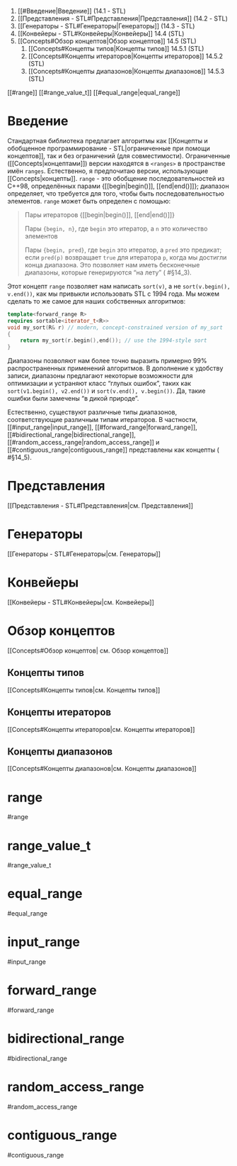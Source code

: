 
1. [[#Введение|Введение]] (14.1 - STL)
2. [[Представления - STL#Представления|Представления]] (14.2 - STL)
3. [[Генераторы - STL#Генераторы|Генераторы]]  (14.3 - STL)
4. [[Конвейеры - STL#Конвейеры|Конвейеры]] 14.4 (STL)
5. [[Concepts#Обзор концептов|Обзор концептов]] 14.5 (STL) 
	1. [[Concepts#Концепты типов|Концепты типов]] 14.5.1 (STL)
	2. [[Concepts#Концепты итераторов|Концепты итераторов]] 14.5.2 (STL)
	3. [[Concepts#Концепты диапазонов|Концепты диапазонов]] 14.5.3 (STL)

[[#range]]
[[#range_value_t]]
[[#equal_range|equal_range]]

# Введение

Стандартная библиотека предлагает алгоритмы как [[Концепты и обобщенное программирование - STL|ограниченные при помощи концептов]], так и без ограничений (для совместимости). Ограниченные ([[Concepts|концептами]]) версии находятся в `<ranges>` в пространстве имён `ranges`. Естественно, я предпочитаю версии, использующие [[Concepts|концепты]]. `range` - это обобщение последовательностей из C++98, определённых парами {[[begin|begin()]], [[end|end()]]}; диапазон определяет, что требуется для того, чтобы быть последовательностью элементов. `range` может быть определен с помощью:
>
> Пары итераторов {[[begin|begin()]], [[end|end()]]}
> 
> Пары `{begin, n}`, где `begin` это итератор, а `n` это количество элементов
> 
> Пары `{begin, pred}`, где `begin` это итератор, а `pred` это предикат; если `pred(p)` возвращает `true` для итератора `p`, когда мы достигли конца диапазона. Это позволяет нам иметь бесконечные диапазоны, которые генерируются “на лету” ( #§14_3).

Этот концепт `range` позволяет нам написать `sort(v)`, а не `sort(v.begin(), v.end())`, как мы привыкли использовать STL с 1994 года. Мы можем сделать то же самое для наших собственных алгоритмов:
```c++
template<forward_range R>
requires sortable<iterator_t<R>>
void my_sort(R& r) // modern, concept-constrained version of my_sort
{
	return my_sort(r.begin(),end()); // use the 1994-style sort
}
```

Диапазоны позволяют нам более точно выразить примерно 99% распространенных применений алгоритмов. В дополнение к удобству записи, диапазоны предлагают некоторые возможности для оптимизации и устраняют класс “глупых ошибок”, таких как `sort(v1.begin(), v2.end())` и `sort(v.end(), v.begin())`. Да, такие ошибки были замечены “в дикой природе”.

Естественно, существуют различные типы диапазонов, соответствующие различным типам итераторов. В частности, [[#input_range|input_range]], [[#forward_range|forward_range]], [[#bidirectional_range|bidirectional_range]], [[#random_access_range|random_access_range]] и [[#contiguous_range|contiguous_range]] представлены как концепты ( #§14_5).

# Представления

[[Представления - STL#Представления|см. Представления]]

# Генераторы

[[Генераторы - STL#Генераторы|см. Генераторы]] 

# Конвейеры

[[Конвейеры - STL#Конвейеры|см. Конвейеры]]

# Обзор концептов

[[Concepts#Обзор концептов| см. Обзор концептов]] 

## Концепты типов

[[Concepts#Концепты типов|см. Концепты типов]] 

## Концепты итераторов

[[Concepts#Концепты итераторов|см. Концепты итераторов]]

## Концепты диапазонов
[[Concepts#Концепты диапазонов|см. Концепты диапазонов]]

# range
#range

# range_value_t
#range_value_t


# equal_range
#equal_range


# input_range
#input_range


# forward_range
#forward_range


# bidirectional_range
#bidirectional_range


# random_access_range
#random_access_range


# contiguous_range
#contiguous_range

